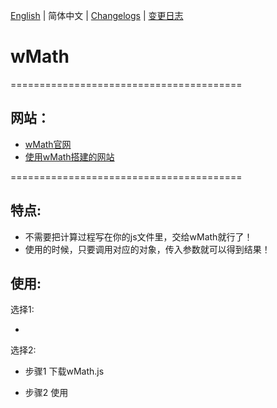 [English](./README.md) | 简体中文 | [Changelogs](./ChangeLogs_EN.md) | [变更日志](ChangeLogs_CN.md)

# wMath
========================================
## 网站：
- [wMath官网](http://wmath.icu/)
- [使用wMath搭建的网站](https://wuyingweb.xyz/)

========================================

## 特点:

  - 不需要把计算过程写在你的js文件里，交给wMath就行了！
  - 使用的时候，只要调用对应的对象，传入参数就可以得到结果！

## 使用:

选择1: 

  - <script src="http://raw.githack.com/Wuyingqwq/wMath/main/wMath/wMath.js"> </script> 

选择2: 

  - 步骤1 下载wMath.js 

  - 步骤2 使用<script>标签引入wMath.js
  

  
## 注意事项：
  - 使用 eq 对象时，必须引入 Algebra.js。
  - Algebra.js:https://github.com/nicolewhite/algebra.js

